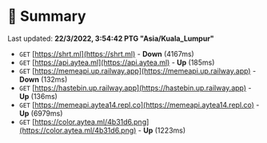 # 📖 Summary
Last updated: **22/3/2022, 3:54:42 PTG "Asia/Kuala_Lumpur"**

- `GET` [https://shrt.ml](https://shrt.ml) - **Down** (4167ms)
- `GET` [https://api.aytea.ml](https://api.aytea.ml) - **Up** (185ms)
- `GET` [https://memeapi.up.railway.app](https://memeapi.up.railway.app) - **Down** (132ms)
- `GET` [https://hastebin.up.railway.app](https://hastebin.up.railway.app) - **Up** (136ms)
- `GET` [https://memeapi.aytea14.repl.co](https://memeapi.aytea14.repl.co) - **Up** (6979ms)
- `GET` [https://color.aytea.ml/4b31d6.png](https://color.aytea.ml/4b31d6.png) - **Up** (1223ms)
